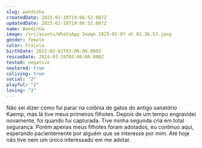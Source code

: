 ```yaml
---
slug: wandinha
createdDate: 2025-02-10T19:06:52.007Z
updatedDate: 2025-02-10T19:06:52.007Z
name: Wandinha
image: /src/assets/WhatsApp Image 2025-02-07 at 01.36.53.jpeg
gender: female
color: Frajola
birthDate: 2022-02-01T03:00:00.000Z
rescueDate: 2024-03-19T03:00:00.000Z
tested: negative
neutered: true
coliving: true
social: "2"
playful: "2"
loving: "2"
---
```


Não sei dizer como fui parar na colônia de gatos do antigo sanatório Kaemp, mas lá tive meus primeiros filhotes. Depois de um tempo engravidei novamente, foi quando fui capturada. Tive minha segunda cria em total segurança. Porém apenas meus filhotes foram adotados, eu continuo aqui, esperando pacientemente por alguém que se interesse por mim. Até hoje não tive nem um único interessado em me adotar.
